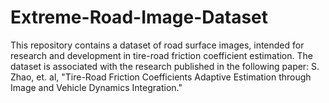 # Extreme-Road-Image-Dataset
This repository contains a dataset of road surface images, intended for research and development in tire-road friction coefficient estimation. The dataset is associated with the research published in the following paper:  S. Zhao, et. al, "Tire-Road Friction Coefficients Adaptive Estimation through Image and Vehicle Dynamics Integration." 

